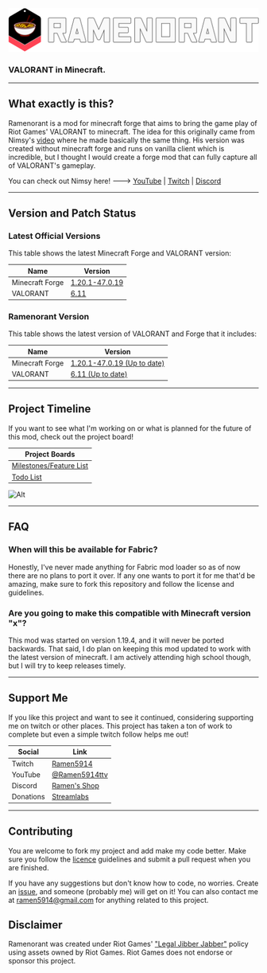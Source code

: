 ![Ramenorant Logo](https://raw.githubusercontent.com/Ramen5914/Ramenorant/main/images/ramenorant.svg)
### VALORANT in Minecraft.

---

## What exactly is this?
Ramenorant is a mod for minecraft forge that aims to bring the game play of Riot Games' VALORANT to minecraft.
The idea for this originally came from Nimsy's [video](https://www.youtube.com/watch?v=hfWTzlaRnp4) where he made basically the same thing.
His version was created without minecraft forge and runs on vanilla client which is incredible, but I thought I would create a forge mod that can fully capture all of VALORANT's gameplay.

You can check out Nimsy here! ---> [YouTube](https://www.youtube.com/@Nimsy) | [Twitch](https://www.twitch.tv/flimsynimsy) | [Discord](https://discord.com/invite/n3Z9KGP)

---

## Version and Patch Status

### Latest Official Versions

This table shows the latest Minecraft Forge and VALORANT version:

| Name            | Version                                                                                                                       |
|-----------------|-------------------------------------------------------------------------------------------------------------------------------|
| Minecraft Forge | [1.20.1-47.0.19](https://maven.minecraftforge.net/net/minecraftforge/forge/1.20.1-47.0.19/forge-1.20.1-47.0.19-changelog.txt) |
| VALORANT        | [6.11](https://playvalorant.com/en-gb/news/game-updates/valorant-patch-notes-6-11/)                                           |

### Ramenorant Version

This table shows the latest version of VALORANT and Forge that it includes:

| Name            | Version                                                                                                                                    |
|-----------------|--------------------------------------------------------------------------------------------------------------------------------------------|
| Minecraft Forge | [1.20.1-47.0.19 (Up to date)](https://maven.minecraftforge.net/net/minecraftforge/forge/1.20.1-47.0.19/forge-1.20.1-47.0.19-changelog.txt) |
| VALORANT        | [6.11 (Up to date)](https://playvalorant.com/en-gb/news/game-updates/valorant-patch-notes-6-11/)                                           |

---

## Project Timeline

If you want to see what I'm working on or what is planned for the future of this mod, check out the project board!

| Project Boards                                                                   |
|----------------------------------------------------------------------------------|
| [Milestones/Feature List](https://github.com/users/Ramen5914/projects/2/views/1) |
| [Todo List](https://github.com/users/Ramen5914/projects/2/views/2)               |

![Alt](https://repobeats.axiom.co/api/embed/e4142954a7e09b13a4696255605892684209a764.svg "Repobeats analytics image")

---

## FAQ

### When will this be available for Fabric?
Honestly, I've never made anything for Fabric mod loader so as of now there are no plans to port it over.
If any one wants to port it for me that'd be amazing, make sure to fork this repository and follow the license and guidelines.

### Are you going to make this compatible with Minecraft version "x"?
This mod was started on version 1.19.4, and it will never be ported backwards.
That said, I do plan on keeping this mod updated to work with the latest version of minecraft.
I am actively attending high school though, but I will try to keep releases timely.

---

## Support Me
If you like this project and want to see it continued, considering supporting me on twitch or other places.
This project has taken a ton of work to complete but even a simple twitch follow helps me out!

| Social    | Link                                                   |
|-----------|--------------------------------------------------------|
| Twitch    | [Ramen5914](https://www.twitch.tv/Ramen5914)           |
| YouTube   | [@Ramen5914ttv](https://www.youtube.com/@Ramen5914ttv) |
| Discord   | [Ramen's Shop](https://discord.com/invite/ww7D7jBYDy)  |
| Donations | [Streamlabs](https://streamlabs.com/ramen5914)         |

---

## Contributing
You are welcome to fork my project and add make my code better.
Make sure you follow the [licence](https://github.com/Ramen5914/Ramenorant/blob/main/LICENSE) guidelines and submit a pull request when you are finished.

If you have any suggestions but don't know how to code, no worries.
Create an [issue](https://github.com/Ramen5914/Ramenorant/issues/new), and someone (probably me) will get on it!
You can also contact me at [ramen5914@gmail.com](mailto:ramen5914@gmail.com) for anything related to this project.

## Disclaimer
Ramenorant was created under Riot Games' ["Legal Jibber Jabber"](https://www.riotgames.com/en/legal) policy using assets owned by Riot Games.
Riot Games does not endorse or sponsor this project.
